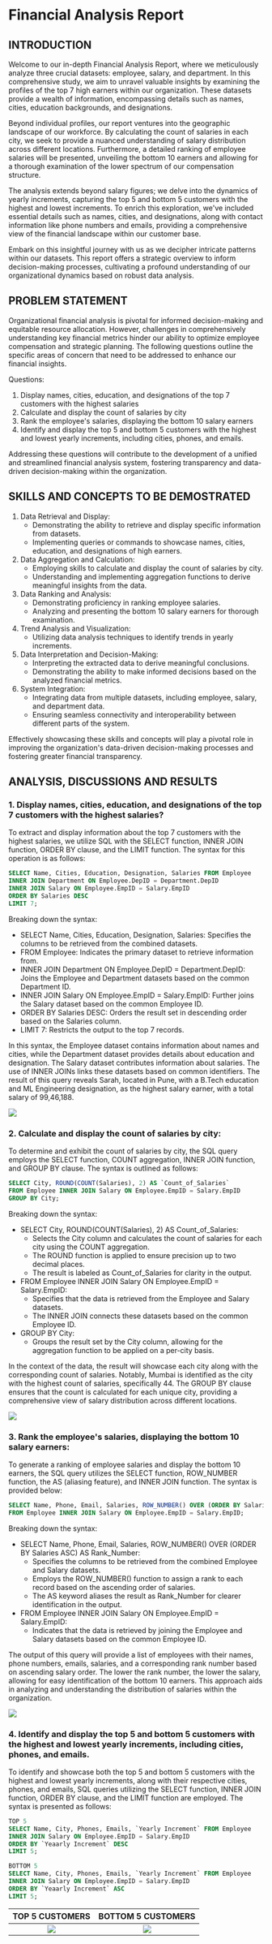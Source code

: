 # Financial Analysis Report

## INTRODUCTION

Welcome to our in-depth Financial Analysis Report, where we meticulously analyze three crucial datasets: employee, salary, and department. In this comprehensive study, we aim to unravel valuable insights by examining the profiles of the top 7 high earners within our organization. These datasets provide a wealth of information, encompassing details such as names, cities, education backgrounds, and designations.

Beyond individual profiles, our report ventures into the geographic landscape of our workforce. By calculating the count of salaries in each city, we seek to provide a nuanced understanding of salary distribution across different locations. Furthermore, a detailed ranking of employee salaries will be presented, unveiling the bottom 10 earners and allowing for a thorough examination of the lower spectrum of our compensation structure.

The analysis extends beyond salary figures; we delve into the dynamics of yearly increments, capturing the top 5 and bottom 5 customers with the highest and lowest increments. To enrich this exploration, we've included essential details such as names, cities, and designations, along with contact information like phone numbers and emails, providing a comprehensive view of the financial landscape within our customer base.

Embark on this insightful journey with us as we decipher intricate patterns within our datasets. This report offers a strategic overview to inform decision-making processes, cultivating a profound understanding of our organizational dynamics based on robust data analysis.

## PROBLEM STATEMENT

Organizational financial analysis is pivotal for informed decision-making and equitable resource allocation. However, challenges in comprehensively understanding key financial metrics hinder our ability to optimize employee compensation and strategic planning. The following questions outline the specific areas of concern that need to be addressed to enhance our financial insights.

Questions:

 1. Display names, cities, education, and designations of the top 7 customers with the highest salaries
 2. Calculate and display the count of salaries by city
 3. Rank the employee's salaries, displaying the bottom 10 salary earners
 4. Identify and display the top 5 and bottom 5 customers with the highest and lowest yearly increments, including cities, phones, and emails.

Addressing these questions will contribute to the development of a unified and streamlined financial analysis system, fostering transparency and data-driven decision-making within the organization.

## SKILLS AND CONCEPTS TO BE DEMOSTRATED

1. Data Retrieval and Display:
   - Demonstrating the ability to retrieve and display specific information from datasets.
   - Implementing queries or commands to showcase names, cities, education, and designations of high earners.
2. Data Aggregation and Calculation:
   - Employing skills to calculate and display the count of salaries by city.
   - Understanding and implementing aggregation functions to derive meaningful insights from the data.
3. Data Ranking and Analysis:
   - Demonstrating proficiency in ranking employee salaries.
   - Analyzing and presenting the bottom 10 salary earners for thorough examination.
4. Trend Analysis and Visualization:
   - Utilizing data analysis techniques to identify trends in yearly increments.
5. Data Interpretation and Decision-Making:
   - Interpreting the extracted data to derive meaningful conclusions.
   - Demonstrating the ability to make informed decisions based on the analyzed financial metrics.
6. System Integration:
   - Integrating data from multiple datasets, including employee, salary, and department data.
   - Ensuring seamless connectivity and interoperability between different parts of the system.
   
Effectively showcasing these skills and concepts will play a pivotal role in improving the organization's data-driven decision-making processes and fostering greater financial transparency.

## ANALYSIS, DISCUSSIONS AND RESULTS

### 1. Display names, cities, education, and designations of the top 7 customers with the highest salaries?

To extract and display information about the top 7 customers with the highest salaries, we utilize SQL with the SELECT function, INNER JOIN function, ORDER BY clause, and the LIMIT function. The syntax for this operation is as follows:

```sql
SELECT Name, Cities, Education, Designation, Salaries FROM Employee
INNER JOIN Department ON Employee.DepID = Department.DepID
INNER JOIN Salary ON Employee.EmpID = Salary.EmpID
ORDER BY Salaries DESC
LIMIT 7;
```

Breaking down the syntax:
- SELECT Name, Cities, Education, Designation, Salaries: Specifies the columns to be retrieved from the combined datasets.
- FROM Employee: Indicates the primary dataset to retrieve information from.
- INNER JOIN Department ON Employee.DepID = Department.DepID: Joins the Employee and Department datasets based on the common Department ID.
- INNER JOIN Salary ON Employee.EmpID = Salary.EmpID: Further joins the Salary dataset based on the common Employee ID.
- ORDER BY Salaries DESC: Orders the result set in descending order based on the Salaries column.
- LIMIT 7: Restricts the output to the top 7 records.
  
In this syntax, the Employee dataset contains information about names and cities, while the Department dataset provides details about education and designation. The Salary dataset contributes information about salaries. The use of INNER JOINs links these datasets based on common identifiers. The result of this query reveals Sarah, located in Pune, with a B.Tech education and ML Engineering designation, as the highest salary earner, with a total salary of 99,46,188.

![](Task5a.png)

###  2. Calculate and display the count of salaries by city:

To determine and exhibit the count of salaries by city, the SQL query employs the SELECT function, COUNT aggregation, INNER JOIN function, and GROUP BY clause. The syntax is outlined as follows:

```sql
SELECT City, ROUND(COUNT(Salaries), 2) AS `Count_of_Salaries`
FROM Employee INNER JOIN Salary ON Employee.EmpID = Salary.EmpID
GROUP BY City;
```

Breaking down the syntax:
- SELECT City, ROUND(COUNT(Salaries), 2) AS Count_of_Salaries:
  - Selects the City column and calculates the count of salaries for each city using the COUNT aggregation.
  - The ROUND function is applied to ensure precision up to two decimal places.
  - The result is labeled as Count_of_Salaries for clarity in the output.
- FROM Employee INNER JOIN Salary ON Employee.EmpID = Salary.EmpID:
  - Specifies that the data is retrieved from the Employee and Salary datasets.
  - The INNER JOIN connects these datasets based on the common Employee ID.
- GROUP BY City:
   - Groups the result set by the City column, allowing for the aggregation function to be applied on a per-city basis.

In the context of the data, the result will showcase each city along with the corresponding count of salaries. Notably, Mumbai is identified as the city with the highest count of salaries, specifically 44. The GROUP BY clause ensures that the count is calculated for each unique city, providing a comprehensive view of salary distribution across different locations.

![](Task5b.png)

### 3. Rank the employee's salaries, displaying the bottom 10 salary earners:

To generate a ranking of employee salaries and display the bottom 10 earners, the SQL query utilizes the SELECT function, ROW_NUMBER function, the AS (aliasing feature), and INNER JOIN function. The syntax is provided below:

```sql
SELECT Name, Phone, Email, Salaries, ROW_NUMBER() OVER (ORDER BY Salaries ASC) AS `Rank_Number`
FROM Employee INNER JOIN Salary ON Employee.EmpID = Salary.EmpID;
```
Breaking down the syntax:
- SELECT Name, Phone, Email, Salaries, ROW_NUMBER() OVER (ORDER BY Salaries ASC) AS Rank_Number:
  - Specifies the columns to be retrieved from the combined Employee and Salary datasets.
  - Employs the ROW_NUMBER() function to assign a rank to each record based on the ascending order of salaries.
  - The AS keyword aliases the result as Rank_Number for clearer identification in the output.
- FROM Employee INNER JOIN Salary ON Employee.EmpID = Salary.EmpID:
  - Indicates that the data is retrieved by joining the Employee and Salary datasets based on the common Employee ID.

The output of this query will provide a list of employees with their names, phone numbers, emails, salaries, and a corresponding rank number based on ascending salary order. The lower the rank number, the lower the salary, allowing for easy identification of the bottom 10 earners. This approach aids in analyzing and understanding the distribution of salaries within the organization.

![](Task5c.png)

### 4. Identify and display the top 5 and bottom 5 customers with the highest and lowest yearly increments, including cities, phones, and emails.

To identify and showcase both the top 5 and bottom 5 customers with the highest and lowest yearly increments, along with their respective cities, phones, and emails, SQL queries utilizing the SELECT function, INNER JOIN function, ORDER BY clause, and the LIMIT function are employed. The syntax is presented as follows:

```sql
TOP 5
SELECT Name, City, Phones, Emails, `Yearly Increment` FROM Employee
INNER JOIN Salary ON Employee.EmpID = Salary.EmpID
ORDER BY `Yeaarly Increment` DESC
LIMIT 5;

BOTTOM 5
SELECT Name, City, Phones, Emails, `Yearly Increment` FROM Employee
INNER JOIN Salary ON Employee.EmpID = Salary.EmpID
ORDER BY `Yeaarly Increment` ASC
LIMIT 5;
```

|TOP 5 CUSTOMERS | BOTTOM 5 CUSTOMERS|
:---------------:|:----------------:|
![](Task5d.png)  |   ![](Task5d1.png)







































